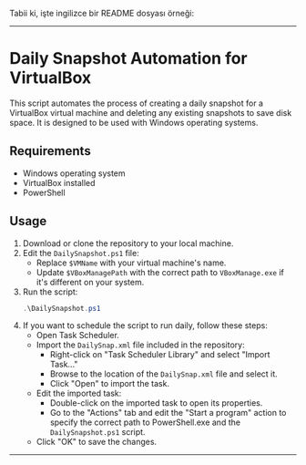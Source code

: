 Tabii ki, işte ingilizce bir README dosyası örneği:

---

# Daily Snapshot Automation for VirtualBox

This script automates the process of creating a daily snapshot for a VirtualBox virtual machine and deleting any existing snapshots to save disk space. It is designed to be used with Windows operating systems.

## Requirements
- Windows operating system
- VirtualBox installed
- PowerShell

## Usage
1. Download or clone the repository to your local machine.
2. Edit the `DailySnapshot.ps1` file:
   - Replace `$VMName` with your virtual machine's name.
   - Update `$VBoxManagePath` with the correct path to `VBoxManage.exe` if it's different on your system.
3. Run the script:
   ```powershell
   .\DailySnapshot.ps1
   ```
4. If you want to schedule the script to run daily, follow these steps:
   - Open Task Scheduler.
   - Import the `DailySnap.xml` file included in the repository:
     - Right-click on "Task Scheduler Library" and select "Import Task..."
     - Browse to the location of the `DailySnap.xml` file and select it.
     - Click "Open" to import the task.
   - Edit the imported task:
     - Double-click on the imported task to open its properties.
     - Go to the "Actions" tab and edit the "Start a program" action to specify the correct path to PowerShell.exe and the `DailySnapshot.ps1` script.
   - Click "OK" to save the changes.
---
